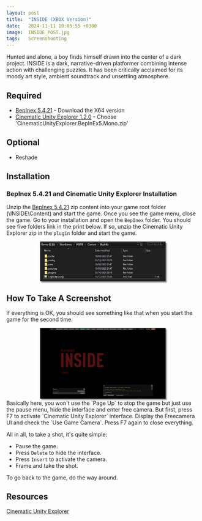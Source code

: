 ```yaml
---
layout: post
title:  "INSIDE (XBOX Version)"
date:   2024-11-11 10:05:55 +0300
image:  INSIDE_POST.jpg
tags:   Screenshooting
---
```


Hunted and alone, a boy finds himself drawn into the center of a dark project. INSIDE is a dark, narrative-driven platformer combining intense action with challenging puzzles. It has been critically acclaimed for its moody art style, ambient soundtrack and unsettling atmosphere.

## Required
* [BepInex 5.4.21](https://github.com/BepInEx/BepInEx/releases/tag/v5.4.21) - Download the X64 version
* [Cinematic Unity Explorer 1.2.0](https://github.com/originalnicodr/CinematicUnityExplorer/releases) - Choose 'CinematicUnityExplorer.BepInEx5.Mono.zip'

## Optional
* Reshade

## Installation

### BepInex 5.4.21 and Cinematic Unity Explorer Installation
Unzip the [BepInex 5.4.21](https://github.com/BepInEx/BepInEx/releases/tag/v5.4.21) zip content into your game root folder (\INSIDE\Content) and start the game. Once you see the game menu, close the game.
Go to your installation and open the `BepInex` folder. You should see five folders link in the print below. If so, unzip the Cinematic Unity Explorer zip in the `plugin` folder and start the game.
<div style="width:65%; margin: auto;">
<img src="/images/INSIDE_00.jpg" alt="BepInex" style="box-shadow: 3px 3px 3px gray;">
</div>

## How To Take A Screenshot

If everything is OK, you should see something like that when you start the game for the second time. 
<div style="width:65%; margin: auto;">
<img src="/images/INSIDE_02.jpg" alt="CUE UI" style="box-shadow: 3px 3px 3px gray;">
</div>
Basically here, you won't use the `Page Up` to stop the game but just use the pause menu, hide the interface and enter free camera. 
But first, press F7 to activate `Cinematic Unity Explorer` interface. Display the Freecamera UI and check the `Use Game Camera`. Press F7 again to close everything.

All in all, to take a shot, it's quite simple:
* Pause the game.
* Press `Delete` to hide the interface.
* Press `Insert` to activate the camera.
* Frame and take the shot.

To go back to the game, do the way around. 

## Resources
[Cinematic Unity Explorer](https://framedsc.com/GeneralGuides/cinematic-unity-explorer.htm)
